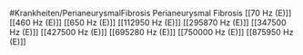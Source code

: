 #Krankheiten/PerianeurysmalFibrosis
Perianeurysmal Fibrosis
[[70 Hz (E)]]
[[460 Hz (E)]]
[[650 Hz (E)]]
[[112950 Hz (E)]]
[[295870 Hz (E)]]
[[347500 Hz (E)]]
[[427500 Hz (E)]]
[[695280 Hz (E)]]
[[750000 Hz (E)]]
[[875950 Hz (E)]]